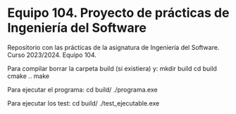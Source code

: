 # Equipo 104. Proyecto de prácticas de Ingeniería del Software
Repositorio con las prácticas de la asignatura de Ingeniería del Software. Curso 2023/2024. Equipo 104.


Para compilar borrar la carpeta build (si existiera) y:
  mkdir build
  cd build
  cmake ..
  make

Para ejecutar el programa:
  cd build/
  ./programa.exe

Para ejecutar los test:
  cd build/
  ./test_ejecutable.exe
